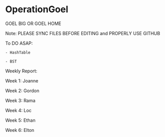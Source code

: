 OperationGoel
=============

GOEL BIG OR GOEL HOME

Note: PLEASE SYNC FILES BEFORE EDITING and PROPERLY USE GITHUB

To DO ASAP:
	
	- HashTable
	
	- BST

Weekly Report:

Week 1: Joanne

Week 2: Gordon

Week 3: Rama

Week 4: Loc

Week 5: Ethan

Week 6: Elton